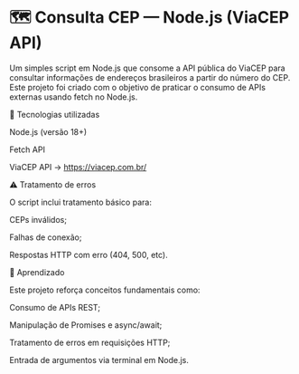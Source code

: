 # 🗺️ Consulta CEP — Node.js (ViaCEP API)

Um simples script em Node.js que consome a API pública do ViaCEP para consultar informações de endereços brasileiros a partir do número do CEP.
Este projeto foi criado com o objetivo de praticar o consumo de APIs externas usando fetch no Node.js.

🚀 Tecnologias utilizadas

Node.js (versão 18+)

Fetch API

ViaCEP API → https://viacep.com.br/

⚠️ Tratamento de erros

O script inclui tratamento básico para:

CEPs inválidos;

Falhas de conexão;

Respostas HTTP com erro (404, 500, etc).

🧠 Aprendizado

Este projeto reforça conceitos fundamentais como:

Consumo de APIs REST;

Manipulação de Promises e async/await;

Tratamento de erros em requisições HTTP;

Entrada de argumentos via terminal em Node.js.
